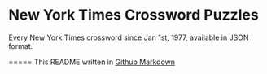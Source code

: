 # New York Times Crossword Puzzles

Every New York Times crossword since Jan 1st, 1977, available in JSON format.

=====
This README written in [Github Markdown](https://github.com/adam-p/markdown-here/wiki/Markdown-Cheatsheet)